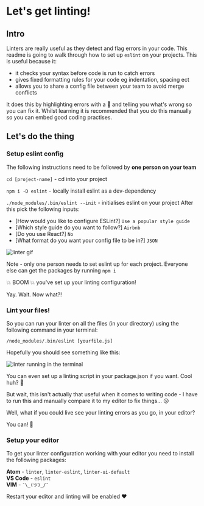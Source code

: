# Let's get linting!

## Intro
Linters are really useful as they detect and flag errors in your code. This readme is going to walk through how to set up `eslint` on your projects. This is useful because it:
- it checks your syntax before code is run to catch errors
- gives fixed formatting rules for your code eg indentation, spacing ect
- allows you to share a config file between your team to avoid merge conflicts

It does this by highlighting errors with a :red_circle: and telling you what's wrong so you can fix it. Whilst learning it is recommended that you do this manually so you can embed good coding practises. 
## Let's do the thing

### Setup eslint config
The following instructions need to be followed by **one person on your team** 

`cd [project-name]` - cd into your project

`npm i -D eslint` - locally install eslint as a dev-dependency

`./node_modules/.bin/eslint --init` - initialises eslint on your project
After this pick the following inputs:
- [How would you like to configure ESLint?] `Use a popular style guide`
- [Which style guide do you want to follow?] `Airbnb`
- [Do you use React?] `No`
- [What format do you want your config file to be in?] `JSON`

![linter gif](https://user-images.githubusercontent.com/14337958/33135285-e27b2d36-cf99-11e7-8fbf-f46f5a4148a8.gif)

Note - only one person needs to set eslint up for each project. Everyone else can get the packages by running `npm i`

:boom: BOOM :boom: you've set up your linting configuration!

Yay. Wait. Now what?!

### Lint your files!

So you can run your linter on all the files (in your directory) using the following command in your terminal:

`/node_modules/.bin/eslint [yourfile.js]`

Hopefully you should see something like this:

![linter running in the terminal](https://user-images.githubusercontent.com/14337958/33136597-85ef40f8-cf9d-11e7-8a77-aea69053bd60.png)

You can even set up a linting script in your package.json if you want. Cool huh? :ice_cream: 

But wait, this isn't actually that useful when it comes to writing code - I have to run this and manually compare it to my editor to fix things... :confused: 

Well, what if you could live see your linting errors as you go, in your editor? 

You can! :tada: 

### Setup your editor
To get your linter configuration working with your editor you need to install the following packages:

**Atom** - `linter`, `linter-eslint`, `linter-ui-default`  
**VS Code** - `eslint`  
**VIM** - `¯\_(ツ)_/¯`

Restart your editor and linting will be enabled :heart:
